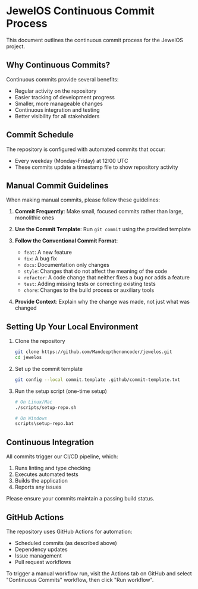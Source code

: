 # JewelOS Continuous Commit Process

This document outlines the continuous commit process for the JewelOS project.

## Why Continuous Commits?

Continuous commits provide several benefits:
- Regular activity on the repository
- Easier tracking of development progress
- Smaller, more manageable changes
- Continuous integration and testing
- Better visibility for all stakeholders

## Commit Schedule

The repository is configured with automated commits that occur:
- Every weekday (Monday-Friday) at 12:00 UTC
- These commits update a timestamp file to show repository activity

## Manual Commit Guidelines

When making manual commits, please follow these guidelines:

1. **Commit Frequently**: Make small, focused commits rather than large, monolithic ones
2. **Use the Commit Template**: Run `git commit` using the provided template
3. **Follow the Conventional Commit Format**:
   - `feat`: A new feature
   - `fix`: A bug fix
   - `docs`: Documentation only changes
   - `style`: Changes that do not affect the meaning of the code
   - `refactor`: A code change that neither fixes a bug nor adds a feature
   - `test`: Adding missing tests or correcting existing tests
   - `chore`: Changes to the build process or auxiliary tools

4. **Provide Context**: Explain why the change was made, not just what was changed

## Setting Up Your Local Environment

1. Clone the repository
   ```bash
   git clone https://github.com/Mandeepthenoncoder/jewelos.git
   cd jewelos
   ```

2. Set up the commit template
   ```bash
   git config --local commit.template .github/commit-template.txt
   ```

3. Run the setup script (one-time setup)
   ```bash
   # On Linux/Mac
   ./scripts/setup-repo.sh
   
   # On Windows
   scripts\setup-repo.bat
   ```

## Continuous Integration

All commits trigger our CI/CD pipeline, which:
1. Runs linting and type checking
2. Executes automated tests
3. Builds the application
4. Reports any issues

Please ensure your commits maintain a passing build status.

## GitHub Actions

The repository uses GitHub Actions for automation:
- Scheduled commits (as described above)
- Dependency updates
- Issue management
- Pull request workflows

To trigger a manual workflow run, visit the Actions tab on GitHub and select "Continuous Commits" workflow, then click "Run workflow". 